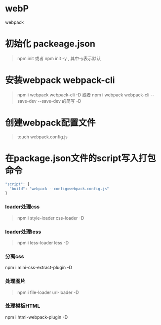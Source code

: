 # webP
webpack

# 初始化 packeage.json
> npm init  或者  npm init -y  , 其中-y表示默认

# 安装webpack webpack-cli
> npm i webpack webpack-cli -D  或者 npm i webpack webpack-cli --save-dev
> --save-dev 的简写 -D

# 创建webpack配置文件
> touch webpack.config.js

# 在package.json文件的script写入打包命令
```javascript
"script": {
  "build": "webpack --config=webpack.config.js"
}
```

### loader处理css
> npm i style-loader css-loader -D 

### loader处理less
> npm i less-loader less -D

### 分离css
npm i mini-css-extract-plugin -D

### 处理图片
>npm i file-loader url-loader -D

### 处理模板HTML
npm i html-webpack-plugin -D